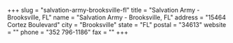 +++
slug = "salvation-army-brooksville-fl"
title = "Salvation Army - Brooksville, FL"
name = "Salvation Army - Brooksville, FL"
address = "15464 Cortez Boulevard"
city = "Brooksville"
state = "FL"
postal = "34613"
website = ""
phone = "352 796-1186"
fax = ""
+++
